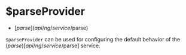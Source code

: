 



# $parseProvider


* [$parse](api/ng/service/$parse)








`$parseProvider` can be used for configuring the default behavior of the ($parse)[api/ng/service/$parse]
 service.







  










